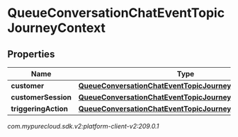 # QueueConversationChatEventTopicJourneyContext


## Properties

| Name | Type | Description | Notes |
| ------------ | ------------- | ------------- | ------------- |
| **customer** | [**QueueConversationChatEventTopicJourneyCustomer**](QueueConversationChatEventTopicJourneyCustomer) |  |  [optional] |
| **customerSession** | [**QueueConversationChatEventTopicJourneyCustomerSession**](QueueConversationChatEventTopicJourneyCustomerSession) |  |  [optional] |
| **triggeringAction** | [**QueueConversationChatEventTopicJourneyAction**](QueueConversationChatEventTopicJourneyAction) |  |  [optional] |




_com.mypurecloud.sdk.v2:platform-client-v2:209.0.1_

